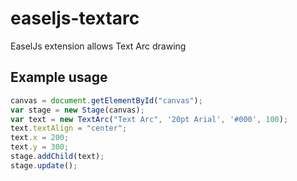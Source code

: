 easeljs-textarc
===============

EaselJs extension allows Text Arc drawing

## Example usage

```javascript
canvas = document.getElementById("canvas");
var stage = new Stage(canvas);
var text = new TextArc("Text Arc", '20pt Arial', '#000', 100);
text.textAlign = "center";
text.x = 200;
text.y = 300;
stage.addChild(text);
stage.update();
```
